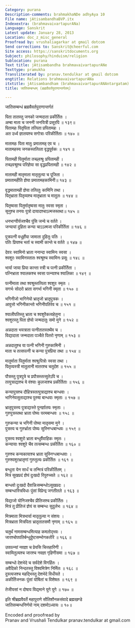 ```yaml
---
Category: purana
Description-comments: brahmakhaNDe adhyAya 10
File name: jAtisambandhaBVP.itx
Indexextra: (brahmavaivartapurANa)
Language: Sanskrit
Latest update: January 28, 2013
Location: doc_z_misc_general
Proofread by: vrushaliagarkar at gmail dotcom
Send corrections to: Sanskrit@cheerful.com
Site access: https://sanskritdocuments.org
Subject: philosophy/hinduism/religion
Sublocation: purana
Text title: jAtisambandha brahmavaivartapurANe
Texttype: pramukha
Transliterated by: pranav.tendulkar at gmail dotcom
engtitle: Relations brahmavaivartapurANa
itxtitle: jAtisambandham (brahmavaivartapurANAntargatam)
title: जातिसम्बन्धम् (ब्रह्मवैवर्तपुराणान्तर्गतम्)

---
```

  
 जातिसम्बन्धं ब्रह्मवैवर्तपुराणान्तर्गतं   
  
पिता तातस्तु जनको जन्मदाता प्रकीर्तितः ।  
अम्बा माता च जननी जनयित्री प्रसूरपि ॥ १३९॥   
पितामहः पितृपिता तत्पिता प्रपितामहः ।  
अत उर्ध्व ज्ञातयश्च सगोत्राः परिकीर्तिताः ॥ १४० ॥  
  
मातामहः पिता मातुः प्रमातामह् एव च ।  
मातामहस्य जनकस्तत्पिता वृद्धपूर्वकः ॥ १४१ ॥  
  
पितामही पितुर्माता तच्छ्वश्रूः प्रपितामही ।  
तच्छ्वश्रूश्च परिज्ञेया सा वृद्धप्रपितामही ॥ १४२ ॥  
  
मातामही मातृमाता मातृतुल्या च पूजिता ।  
प्रमातामहीति ज्ञेया प्रमातामहकामिनी॥ १४३ ॥  
  
वृद्धमातामही ज्ञेया तत्पितुः कामिनि तथा ।   
पितृभ्राता पितृव्यश्च मातृभ्राता च मातुलः ॥ १४४ ॥  
  
पितृष्वसा पितुर्मातृष्वसा मातुः स्वसा स्मृता ।  
सूनुश्च तनयः पुत्रो दायादश्चाऽत्मजस्तथा॥ १४५ ॥  
  
धनभाग्वीर्यजश्चैव पुंसि जन्ये च वर्तते ।  
जन्यायां दुहिता कन्या चाऽऽत्मजा परिकीर्तिता ॥ १४६ ॥  
  
पुत्रपत्नी वधूर्ज्ञेया जामाता दुहितुः पतिः ।  
पतिः प्रियश्च भर्ता च स्वामी कान्ते च वर्तते ॥ १४७ ॥  
  
देवरः स्वामिनो भ्राता ननान्दा स्वामिनः स्वसा ।  
श्वशुरः स्वामिनस्तातः श्वश्रूश्च स्वामिनः प्रसूः ॥ १४८ ॥  
  
भार्या जाया प्रिया कान्ता स्त्री च पत्नी प्रकीर्तिता ।  
पत्निभ्राता श्यालकश्च स्वसा पत्न्याश्च श्यालिका ॥ १४९ ॥  
  
पत्नीमाता तथा श्वश्रूस्तत्पिता श्वशुरः स्मृतः ।  
सगर्भः सोदरो भ्राता सगर्भा भगिनी स्मृता ॥ १५० ॥  
  
भगिनीजो भागिनेयो भ्रातृजो भ्रातृपुत्रकः ।  
आवुत्तो भगिनीकान्तो भगिनीपतिरेव च ॥ १५१ ॥  
  
श्यालीपतिस्तु भ्राता च श्वशुरैकत्वहेतुना ।  
श्वशुरस्तु पिता ज्ञेयो जन्मदातुः समो मुने ॥ १५२ ॥  
  
अन्नदाता भयत्राता पत्नीतातस्तथैव च ।  
विद्यादाता जन्मदाता पञ्चैते पितरो नृणाम् ॥ १५३ ॥  
  
अन्नदातुश्च या पत्नी भगिनी गुरुकामिनी ।  
माता च तत्सपत्नी च कन्या पुत्रप्रिया तथा ॥ १५४  ॥  
  
मातुर्माता पितुर्माता श्वश्रूःपित्रोः स्वसा तथा ।  
पितृव्यस्त्री मातुलानी मातरश्च चतुर्दश ॥ १५५  ॥  
  
पौत्रस्तु पुत्रपुत्रे च प्रपौत्रस्तत्सुतेऽपि च ।  
तत्पुत्राद्याश्च ये वंश्याः कुलजाश्च प्रकीर्तिताः ॥ १५६  ॥  
  
कन्यापुत्रश्च दौहित्रस्तत्पुत्राद्याश्च बान्धवाः ।  
भागिनेयसुताद्याश्च पुरुषा बान्धवाः स्मृताः ॥ १५७  ॥  
  
भ्रातृपुत्रस्य पुत्राद्यास्ते पुनर्ज्ञातयः स्मृताः ।  
गुरुपुत्रस्तथा भ्राता पोष्यः परमबान्धवः ॥ १५८  ॥  
  
गुरुकन्या च भगिनी पोष्या मातृसमा मुने ।  
पुत्रस्य च गुरुर्भ्राता पोष्यः सुस्निग्धबान्धवः ॥ १५९  ॥  
  
पुत्रस्य श्वशुरो भ्राता बन्धुर्वैवाहिकः स्मृतः ।  
कन्यायाः श्वशुरे चैव तत्सम्बन्धः प्रकीर्तितः ॥ १६०  ॥  
  
गुरुश्च कन्यकायाश्च भ्राता सुस्निग्धबान्धवाः ।  
गुरुश्वशुरभ्रातृणां गुरुतुल्यः प्रकीर्तितः ॥ १६१  ॥  
  
बन्धुता येन सार्धं च तन्मित्रं परिकीर्तितम् ।  
मित्रं सुखप्रदं ज्ञेयं दुःखदो रिपुरुच्यते ॥ १६२  ॥  
  
बान्धवो दुःखदो दैवान्निःसम्बन्धोऽसुखप्रदः ।  
सम्बन्धास्त्रिविधाः पुंसां विप्रेन्द्र जगतीतले ॥ १६३  ॥  
  
विद्याजो योनिजश्चैव प्रीतिजश्च प्रकीर्तितः ।  
मित्रं तु प्रीतिजं ज्ञेयं स सम्बन्धः सुदुर्लभः ॥ १६४  ॥  
  
मित्रमाता मित्रभार्या मातृतुल्या न संशयः ।  
मित्रभ्राता मित्रपिता भ्रातृतातसमौ नृणाम् ॥ १६५  ॥  
  
चतुर्थं नामसम्बन्धमित्याह कमलोद्भवः ।  
जारश्चोपपतिर्बन्धुर्दुष्टसम्भोगकर्तरि ॥ १६६  ॥  
  
उपपत्न्यां नवज्ञा च प्रेयसि चित्तहारिणी ।  
स्वामितुल्यश्च जारश्च नवज्ञा गृहिणीसमा ॥ १६७  ॥  
  
सम्बन्धो देशभेदे च सर्वदेशे विगर्हितः ।  
अवैदिको निन्दतस्तु विश्वमित्रेण निर्मितः ॥ १६८ ॥   
दुस्त्यजश्च महद्भिस्तु देशभेदे विधीयते ।  
अकीर्तिजनकः पुंसां योषितां च विशेषतः ॥ १६९  ॥  
  
तेजीयसां न दोषाय विद्यमाने युगे युगे ॥ १७०  ॥  
  
इति श्रीब्रह्मवैवर्ते महापुराणे सौतिशौनकसंवादे ब्रह्मखण्डे  
जातिसम्बन्धनिर्णयो नाम् दशमोऽध्यायः ॥ १०॥  
  
  
Encoded and proofread by   
Pranav and Vrushali Tendulkar pranav.tendulkar at gmail.com  
  
